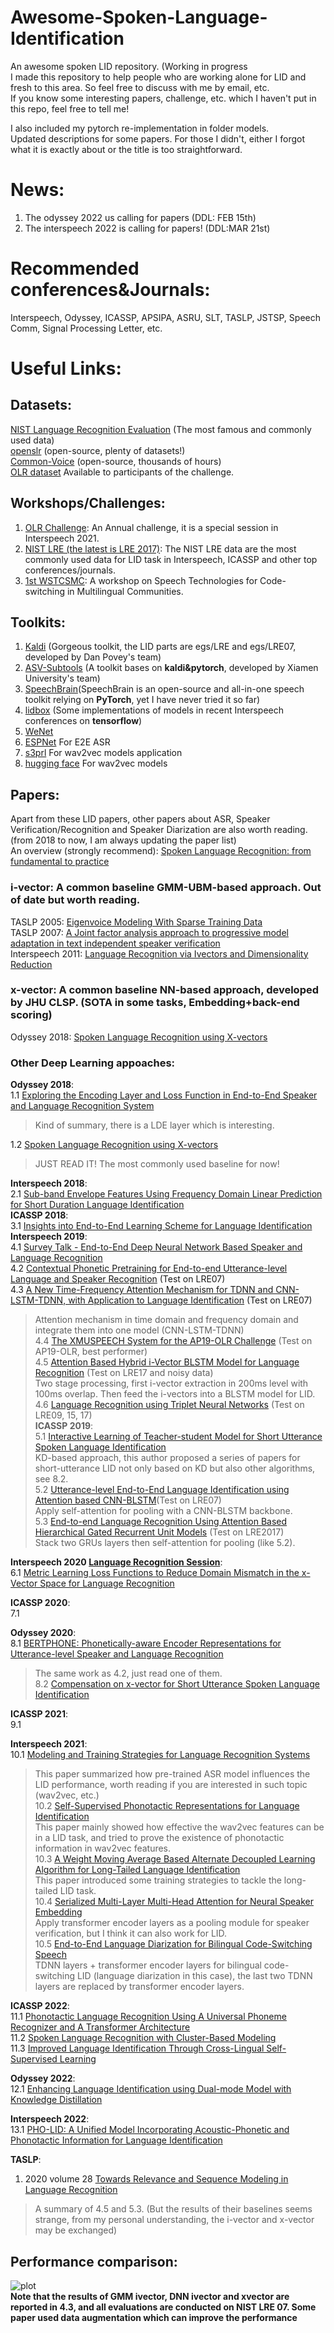 # Awesome-Spoken-Language-Identification
An awesome spoken LID repository. (Working in progress  
I made this repository to help people who are working alone for LID and fresh to this area. So feel free to discuss with me by email, etc.  
If you know some interesting papers, challenge, etc. which I haven't put in this repo, feel free to tell me!  
  
I also included my pytorch re-implementation in folder models.  
Updated descriptions for some papers. For those I didn't, either I forgot what it is exactly about or the title is too straightforward.  
# News:  
1. The odyssey 2022 us calling for papers (DDL: FEB 15th)
2. The interspeech 2022 is calling for papers! (DDL:MAR 21st)


# Recommended conferences&Journals:
Interspeech, Odyssey, ICASSP, APSIPA, ASRU, SLT, TASLP, JSTSP, Speech Comm, Signal Processing Letter, etc.  
# Useful Links:  
## Datasets:
[NIST Language Recognition Evaluation](https://www.nist.gov/itl/iad/mig/language-recognition) (The most famous and commonly used data)  
[openslr](https://openslr.org/resources.php) (open-source, plenty of datasets!)  
[Common-Voice](https://commonvoice.mozilla.org/en) (open-source, thousands of hours)  
[OLR dataset](http://cslt.riit.tsinghua.edu.cn/mediawiki/index.php/OLR_Challenge_2020) Available to participants of the challenge.  
## Workshops/Challenges:  
1. [OLR Challenge](http://cslt.riit.tsinghua.edu.cn/mediawiki/index.php/OLR_Challenge_2020): An Annual challenge, it is a special session in Interspeech 2021.  
2. [NIST LRE (the latest is LRE 2017)](https://www.nist.gov/itl/iad/mig/language-recognition): The NIST LRE data are the most commonly used data for LID task in Interspeech, ICASSP and other top conferences/journals.  
3. [1st WSTCSMC](https://www.microsoft.com/en-us/research/event/workshop-on-speech-technologies-for-code-switching-2020/): A workshop on Speech Technologies for Code-switching in Multilingual Communities.  
## Toolkits:
1. [Kaldi](https://kaldi-asr.org/) (Gorgeous toolkit, the LID parts are egs/LRE and egs/LRE07, developed by Dan Povey's team)  
2. [ASV-Subtools](https://github.com/Snowdar/asv-subtools#2-ap-olr-challenge-2020-baseline-recipe-language-identification) (A toolkit bases on **kaldi&pytorch**, developed by Xiamen University's team)  
3. [SpeechBrain](https://speechbrain.github.io/index.html)(SpeechBrain is an open-source and all-in-one speech toolkit relying on **PyTorch**, yet I have never tried it so far)  
4. [lidbox](https://github.com/py-lidbox/lidbox) (Some implementations of models in recent Interspeech conferences on **tensorflow**)  
5. [WeNet](https://github.com/wenet-e2e)  
6. [ESPNet](https://github.com/espnet) For E2E ASR  
7. [s3prl](https://github.com/Lhx94As/s3prl) For wav2vec models application  
8. [hugging face](https://huggingface.co/docs/transformers/model_doc/wav2vec2) For wav2vec models  
## Papers:  
Apart from these LID papers, other papers about ASR, Speaker Verification/Recognition and Speaker Diarization are also worth reading.  
(from 2018 to now, I am always updating the paper list)  
An overview (strongly recommend): [Spoken Language Recognition: from fundamental to practice](https://ieeexplore.ieee.org/document/6451097)  
### i-vector: A common baseline GMM-UBM-based approach. Out of date but worth reading.  
TASLP 2005: [Eigenvoice Modeling With Sparse Training Data](https://www.crim.ca/perso/patrick.kenny/eigenvoices.PDF)  
TASLP 2007: [A Joint factor analysis approach to progressive model adaptation in text independent speaker verification](https://www.crim.ca/perso/patrick.kenny/IEEETrans07_Yin.pdf)  
Interspeech 2011: [Language Recognition via Ivectors and Dimensionality Reduction](https://groups.csail.mit.edu/sls/publications/2011/Dehak_Interspeech11.pdf)  
### x-vector: A common baseline NN-based approach, developed by JHU CLSP. (SOTA in some tasks, Embedding+back-end scoring)
Odyssey 2018: [Spoken Language Recognition using X-vectors](https://www.danielpovey.com/files/2018_odyssey_xvector_lid.pdf)  

### Other Deep Learning appoaches:
**Odyssey 2018**:  
1.1 [Exploring the Encoding Layer and Loss Function in End-to-End Speaker and Language Recognition System](https://arxiv.org/pdf/1804.05160.pdf)  
>Kind of summary, there is a LDE layer which is interesting.  

1.2 [Spoken Language Recognition using X-vectors](https://www.danielpovey.com/files/2018_odyssey_xvector_lid.pdf)  
>JUST READ IT! The most commonly used baseline for now!  

**Interspeech 2018**:  
2.1 [Sub-band Envelope Features Using Frequency Domain Linear Prediction for Short Duration Language Identification](https://www.isca-speech.org/archive/Interspeech_2018/pdfs/1805.pdf)  
**ICASSP 2018**:  
3.1 [Insights into End-to-End Learning Scheme for Language Identification](https://arxiv.org/pdf/1804.00381.pdf)  
**Interspeech 2019**:  
4.1 [Survey Talk - End-to-End Deep Neural Network Based Speaker and Language Recognition](https://sites.duke.edu/dkusmiip/files/2019/09/IS19_Survey_SRELRE_MingLi_v2.pdf)  
4.2 [Contextual Phonetic Pretraining for End-to-end Utterance-level Language and Speaker Recognition](https://arxiv.org/pdf/1907.00457.pdf) (Test on LRE07)  
4.3 [A New Time-Frequency Attention Mechanism for TDNN and CNN-LSTM-TDNN, with Application to Language Identification](https://www.isca-speech.org/archive/pdfs/interspeech_2019/miao19b_interspeech.pdf) (Test on LRE07)
>Attention mechanism in time domain and frequency domain and integrate them into one model (CNN-LSTM-TDNN)  
4.4 [The XMUSPEECH System for the AP19-OLR Challenge](http://www.interspeech2020.org/uploadfile/pdf/Mon-1-11-2.pdf) (Test on AP19-OLR, best performer)  
4.5 [Attention Based Hybrid i-Vector BLSTM Model for Language Recognition](https://www.isca-speech.org/archive/Interspeech_2019/pdfs/2371.pdf) (Test on LRE17 and noisy data)  
>Two stage processing, first i-vector extraction in 200ms level with 100ms overlap. Then feed the i-vectors into a BLSTM model for LID.  
4.6 [Language Recognition using Triplet Neural Networks](https://www.isca-speech.org/archive/pdfs/interspeech_2019/mingote19b_interspeech.pdf) (Test on LRE09, 15, 17)  
**ICASSP 2019**:  
5.1 [Interactive Learning of Teacher-student Model for Short Utterance Spoken Language Identification](https://ieeexplore.ieee.org/document/8683371)  
>KD-based approach, this author proposed a series of papers for short-utterance LID not only based on KD but also other algorithms, see 8.2.  
5.2 [Utterance-level End-to-End Language Identification using Attention based CNN-BLSTM](https://arxiv.org/pdf/1902.07374.pdf)(Test on LRE07)  
>Apply self-attention for pooling with a CNN-BLSTM backbone.  
5.3 [End-to-end Language Recognition Using Attention Based Hierarchical Gated Recurrent Unit Models](https://ieeexplore.ieee.org/document/8683895) (Test on LRE2017)  
> Stack two GRUs layers then self-attention for pooling (like 5.2).  

**Interspeech 2020 [Language Recognition Session](https://isca-speech.org/archive/Interspeech_2020/)**:  
6.1 [Metric Learning Loss Functions to Reduce Domain Mismatch in the x-Vector Space for Language Recognition](https://isca-speech.org/archive/Interspeech_2020/pdfs/1708.pdf)   

**ICASSP 2020**:  
7.1   

**Odyssey 2020**:  
8.1 [BERTPHONE: Phonetically-aware Encoder Representations for Utterance-level Speaker and Language Recognition](https://www.isca-speech.org/archive/pdfs/odyssey_2020/ling20_odyssey.pdf)  
>The same work as 4.2, just read one of them.  
8.2 [Compensation on x-vector for Short Utterance Spoken Language Identification](https://www.isca-speech.org/archive/Odyssey_2020/pdfs/66.pdf)  

**ICASSP 2021**:  
9.1   

**Interspeech 2021**:  
10.1 [Modeling and Training Strategies for Language Recognition Systems](https://www.isca-speech.org/archive/pdfs/interspeech_2021/duroselle21_interspeech.pdf)  
>This paper summarized how pre-trained ASR model influences the LID performance, worth reading if you are interested in such topic (wav2vec, etc.)  
10.2 [Self-Supervised Phonotactic Representations for Language Identification](https://www.isca-speech.org/archive/pdfs/interspeech_2021/ramesh21_interspeech.pdf)  
>This paper mainly showed how effective the wav2vec features can be in a LID task, and tried to prove the existence of phonotactic information in wav2vec features.  
10.3 [A Weight Moving Average Based Alternate Decoupled Learning Algorithm for Long-Tailed Language Identification](https://www.isca-speech.org/archive/pdfs/interspeech_2021/wang21o_interspeech.pdf)  
>This paper introduced some training strategies to tackle the long-tailed LID task.  
10.4 [Serialized Multi-Layer Multi-Head Attention for Neural Speaker Embedding](https://www.isca-speech.org/archive/pdfs/interspeech_2021/zhu21c_interspeech.pdf)  
>Apply transformer encoder layers as a pooling module for speaker verification, but I think it can also work for LID.  
10.5 [End-to-End Language Diarization for Bilingual Code-Switching Speech](https://www.isca-speech.org/archive/pdfs/interspeech_2021/liu21d_interspeech.pdf)  
>TDNN layers + transformer encoder layers for bilingual code-switching LID (language diarization in this case), the last two TDNN layers are replaced by transformer encoder layers.   

**ICASSP 2022**:  
11.1 [Phonotactic Language Recognition Using A Universal Phoneme Recognizer and A Transformer Architecture](https://ieeexplore.ieee.org/document/9746459)  
11.2 [Spoken Language Recognition with Cluster-Based Modeling](https://ieeexplore.ieee.org/document/9747515)  
11.3 [Improved Language Identification Through Cross-Lingual Self-Supervised Learning](https://arxiv.org/pdf/2107.04082.pdf)  

**Odyssey 2022**:  
12.1 [Enhancing Language Identification using Dual-mode Model with Knowledge Distillation](https://arxiv.org/abs/2203.03218)  

**Interspeech 2022**:  
13.1 [PHO-LID: A Unified Model Incorporating Acoustic-Phonetic and Phonotactic Information for Language Identification](https://arxiv.org/abs/2203.12366)  

**TASLP**:  
1. 2020 volume 28 [Towards Relevance and Sequence Modeling in Language Recognition](https://ieeexplore.ieee.org/document/9052484)  
>A summary of 4.5 and 5.3. (But the results of their baselines seems strange, from my personal understanding, the i-vector and x-vector may be exchanged)  
  
## Performance comparison:
![plot](https://github.com/Lhx94As/Awesome-Spoken-Language-Identification/blob/main/performance_.png)  
**Note that the results of GMM ivector, DNN ivector and xvector are reported in 4.3, and all evaluations are conducted on NIST LRE 07. Some paper used data augmentation which can improve the performance**  
